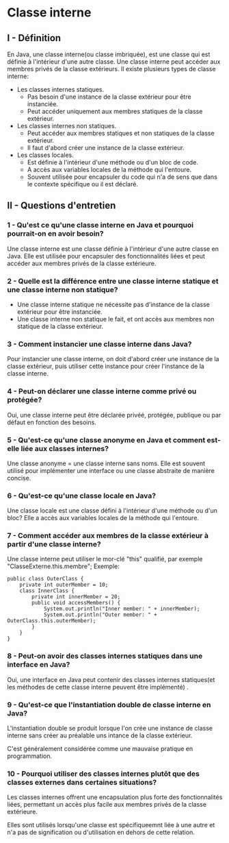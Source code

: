 # Classe interne
## I - Définition
En Java, une classe interne(ou classe imbriquée), est une classe qui est définie à l'intérieur d'une autre classe.
Une classe interne peut accéder aux membres privés de la classe extérieurs.
Il existe plusieurs types de classe interne:
- Les classes internes statiques.  
    -   Pas besoin d'une instance de la classe extérieur pour être instanciée.
    -   Peut accéder uniquement aux membres statiques de la classe extérieur.
- Les classes internes non statiques.
    -   Peut accéder aux membres statiques et non statiques de la classe extérieur.
    -   Il faut d'abord créer une instance de la classe extérieur.
- Les classes locales.
    - Est définie à l'intérieur d'une méthode ou d'un bloc de code. 
    - A accès aux variables locales de la méthode qui l'entoure.
    - Souvent utilisée pour encapsuler du code qui n'a de sens que dans le contexte spécifique ou il est déclaré.

## II - Questions d'entretien
### 1 - Qu'est ce qu'une classe interne en Java et pourquoi pourrait-on en avoir besoin?

Une classe interne est une classe définie à l'intérieur d'une autre classe en Java.
Elle est utilisée pour encapsuler des fonctionnalités liées et peut accéder aux membres privés de la classe extérieure.

### 2 - Quelle est la différence entre une classe interne statique et une classe interne non statique?

- Une classe interne statique ne nécessite pas d'instance de la classe extérieur pour être instanciée.
- Une classe interne non statique le fait, et ont accès aux membres non statique de la classe extérieur.

### 3 - Comment instancier une classe interne dans Java?

Pour instancier une classe interne, on doit d'abord créer une instance de la classe extérieur, puis utiliser cette instance pour créer l'instance de la classe interne.

### 4 - Peut-on déclarer une classe interne comme privé ou protégée?

Oui, une classe interne peut être déclarée privéé, protégée, publique ou par défaut en fonction des besoins.

### 5 - Qu'est-ce qu'une classe anonyme en Java et comment est-elle liée aux classes internes?

Une classe anonyme = une classe interne sans noms.
Elle est souvent utilisé pour implémenter une interface ou une classe abstraite de manière concise.

### 6 - Qu'est-ce qu'une classe locale en Java?

Une classe locale est une classe défini à l'intérieur d'une méthode ou d'un bloc?
Elle a accès aux variables locales de la méthode qui l'entoure.

### 7 - Comment accéder aux membres de la classe extérieur à partir d'une classe interne?

Une classe interne peut utiliser le mor-clé "this" qualifié, par exemple "ClasseExterne.this.membre";
Exemple:
```
public class OuterClass {
    private int outerMember = 10;
    class InnerClass {
        private int innerMember = 20;
        public void accessMembers() {
            System.out.println("Inner member: " + innerMember);
            System.out.println("Outer member: " + OuterClass.this.outerMember);
        }
    }
}
```

### 8 - Peut-on avoir des classes internes statiques dans une interface en Java?

Oui, une interface en Java peut contenir des classes internes statiques(et les méthodes de cette classe interne peuvent être implémenté) .

### 9 - Qu'est-ce que l'instantiation double de classe interne en Java?

L'instantiation double se produit lorsque l'on crée une instance de classe interne sans créer au préalable uns intance de la classe extérieur.

C'est généralement considérée comme une mauvaise pratique en programmation.

### 10 - Pourquoi utiliser des classes internes plutôt que des classes externes dans certaines situations?

Les classes internes offrent une encapsulation plus forte des fonctionnalités liées, permettant un accès plus facile aux membres privés de la classe extérieure.

Elles sont utilisés lorsqu'une classe est spécifiqueemnt liée à une autre et n'a pas de signification ou d'utilisation en dehors de cette relation.

